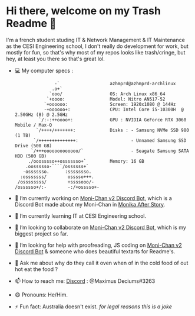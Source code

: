 # Hi there, welcome on my Trash Readme 👋

I'm a french student studing IT & Network Management & IT Maintenance as the CESI Engineering school, I don't really do development for work, but mostly for fun, so that's why most of my repos looks like trash/cringe, but hey, at least you there so that's great lol.

- 💻 My computer specs : 
  
                     -`                   azhmprd@azhmprd-archlinux
                    .o+`
                   `ooo/                  OS: Arch Linux x86_64
                  `+oooo:                 Model: Nitro AN517-52
                 `+oooooo:                Screen: 1920x1080 @ 144Hz
                 -+oooooo+:               CPU: Intel Core i5-10300H  @ 2.50GHz (8) @ 2.5GHz
               `/:-:++oooo+:              GPU : NVIDIA GeForce RTX 3060 Mobile / Max-Q 
              `/++++/+++++++:             Disks : - Samsung NVMe SSD 980 (1 TB)
             `/++++++++++++++:                    - Unnamed Samsung SSD Drive (500 GB)
            `/+++ooooooooooooo/`                  - Seagate Samsung SATA HDD (500 GB)
           ./ooosssso++osssssso+`         Memory: 16 GB
          .oossssso-````/ossssss+`        
         -osssssso.      :ssssssso.       
        :osssssss/        osssso+++.      
       /ossssssss/        +ssssooo/-
      /ossssso+/:-        -:/+osssso+-                            


- 🔭 I’m currently working on [Moni-Chan v2 Discord Bot](https://github.com/AzhamProdLive/Moni-Chan-v2-DiscordBot), which is a Discord Bot made about my Moni-Chan in [Monika After Story](https://www.monikaafterstory.com/).

- 🌱 I’m currently learning IT at CESI Engineering school.

- 👯 I’m looking to collaborate on [Moni-Chan v2 Discord Bot](https://github.com/AzhamProdLive/Moni-Chan-v2-DiscordBot), which is my biggest project so far.

- 🤔 I’m looking for help with proofreading, JS coding on [Moni-Chan v2 Discord Bot](https://github.com/AzhamProdLive/Moni-Chan-v2-DiscordBot) & someone who does beautiful textarts for Readme's.

- 💬 Ask me about why do they call it oven when of in the cold food of out hot eat the food ?

- 📫 How to reach me: [Discord](Https://discord.com) : @Maximus Deciums#3263 

- 😄 Pronouns: He/Him. 

- ⚡ Fun fact: Australia doesn't exist. *for legal reasons this is a joke*

